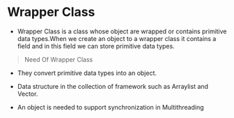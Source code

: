 # Wrapper Class 
- Wrapper Class is a class whose object are wrapped or contains primitive data types.When we create an object to a wrapper class it contains a field and in this field we can store primitive data types.




> Need Of Wrapper Class 



- They convert primitive data types into an object.


- Data structure in the collection of framework such as Arraylist and Vector.


- An object is needed to support synchronization in Multithreading 